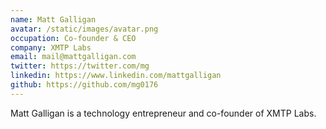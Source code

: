 ```yaml
---
name: Matt Galligan
avatar: /static/images/avatar.png
occupation: Co-founder & CEO
company: XMTP Labs
email: mail@mattgalligan.com
twitter: https://twitter.com/mg
linkedin: https://www.linkedin.com/mattgalligan
github: https://github.com/mg0176
---
```


Matt Galligan is a technology entrepreneur and co-founder of XMTP Labs.
